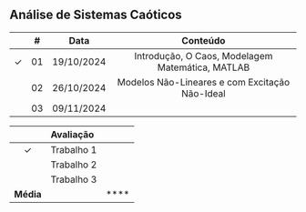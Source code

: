 ## Análise de Sistemas Caóticos

|  | # | Data | Conteúdo |
|:---:|:---:|:---:|:---:|
| &check; | 01 | 19/10/2024 | Introdução, O Caos, Modelagem Matemática, MATLAB |
|  | 02 | 26/10/2024 | Modelos Não-Lineares e com Excitação Não-Ideal |
|  | 03 | 09/11/2024 |  |


|  | Avaliação |  |
|:---:|:--|:---:|
| &check; | Trabalho 1 |  |
|  | Trabalho 2 |  |
|  | Trabalho 3 |  |
| **Média** |  | **** |